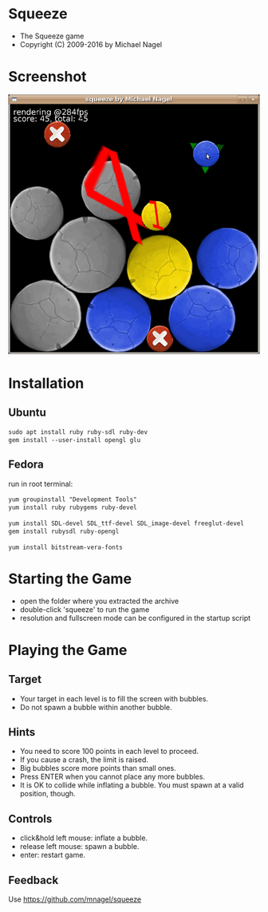 # Squeeze

* The Squeeze game
* Copyright (C) 2009-2016 by Michael Nagel

# Screenshot

![squeeze screenshot](/website/squeeze-screenshot.png?raw=true "squeeze screenshot")

# Installation

## Ubuntu

```
sudo apt install ruby ruby-sdl ruby-dev
gem install --user-install opengl glu
```

## Fedora

run in root terminal:

```
yum groupinstall "Development Tools"
yum install ruby rubygems ruby-devel

yum install SDL-devel SDL_ttf-devel SDL_image-devel freeglut-devel
gem install rubysdl ruby-opengl

yum install bitstream-vera-fonts
```

# Starting the Game

* open the folder where you extracted the archive
* double-click 'squeeze' to run the game
* resolution and fullscreen mode can be configured in the startup script

# Playing the Game

## Target

* Your target in each level is to fill the screen with bubbles.
* Do not spawn a bubble within another bubble.

## Hints

* You need to score 100 points in each level to proceed.
* If you cause a crash, the limit is raised.
* Big bubbles score more points than small ones.
* Press ENTER when you cannot place any more bubbles.
* It is OK to collide while inflating a bubble. You must spawn at a valid position, though.

## Controls

* click&hold left mouse: inflate a bubble.
* release left mouse: spawn a bubble.
* enter: restart game.


## Feedback

Use https://github.com/mnagel/squeeze

